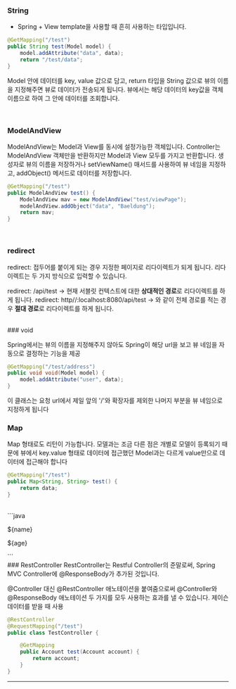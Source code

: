 ### String

+ Spring + View template을 사용할 때 흔히 사용하는 타입입니다.

```java
@GetMapping("/test")
public String test(Model model) {
    model.addAttribute("data", data);
    return "/test/data";
}
```

Model 안에 데이터를 key, value 값으로 담고, return 타입을 String 값으로 뷰의 이름을 지정해주면 뷰로 데이터가 전송되게 됩니다. 
뷰에서는 해당 데이터의 key값을 객체 이름으로 하여 그 안에 데이터를 조회합니다.

<br>

### ModelAndView

ModelAndView는 Model과 View를 동시에 설정가능한 객체입니다. Controller는 ModelAndView 객체만을 반환하지만 Model과 View 모두를 가지고 반환합니다. 
생성자로 뷰의 이름을 저장하거나 setViewName() 매서드를 사용하여 뷰 네임을 지정하고, addObject() 메서드로 데이터를 저장합니다.

```java
@GetMapping("/test")
public ModelAndView test() {
    ModelAndView mav = new ModelAndView("test/viewPage");
    modelAndView.addObject("data", "Baeldung");
    return mav;
}
```
<br>

### redirect

redirect: 접두어를 붙이게 되는 경우 지정한 페이지로 리다이렉트가 되게 됩니다. 리다이렉트는 두 가지 방식으로 입력할 수 있습니다.

redirect: /api/test -> 현재 서블릿 컨텍스트에 대한 **상대적인 경로**로 리다이렉트를 하게 됩니다.
redirect: http//:localhost:8080/api/test -> 와 같이 전체 경로를 적는 경우 **절대 경로**로 리다이렉트를 하게 됩니다.

<br>
### void

Spring에서는 뷰의 이름을 지정해주지 않아도 Spring이 해당 url을 보고 뷰 네임을 자동으로 결정하는 기능을 제공


```java
@GetMapping("/test/address")
public void void(Model model) {
    model.addAttribute("user", data);
}
```

이 클래스는 요청 url에서 제일 앞의 '/'와 확장자를 제외한 나머지 부분을 뷰 네임으로 지정하게 됩니다
<br>

### Map

Map 형태로도 리턴이 가능합니다. 모델과는 조금 다른 점은 개별로 모델이 등록되기 때문에 뷰에서 key.value 형태로 데이터에 접근했던 
Model과는 다르게 value만으로 데이터에 접근해야 합니다

```java
@GetMapping("/test")
public Map<String, String> test() {
    return data;
}
```
<br>
```java
<!DOCTYPE html>
<html>
    <head>
        <title>Document</title>
    </head>
    <body>
        <p>${name}</p>
        <p>${age}</p>
    </body>
</html>
```

<br>
### RestController
RestController는 Restful Controller의 준말로써, Spring MVC Controller에 @ResponseBody가 추가된 것입니다.

@Controller 대신 @RestController 애노테이션을 붙여줌으로써 @Controller와 @ResponseBody 애노테이션 두 가지를 모두 사용하는 효과를 낼 수 있습니다.
제이슨 데이터를 받을 때 사용

```java
@RestController
@RequestMapping("/test")
public class TestController {

    @GetMapping
    public Account test(Account account) {
        return account;
    }
}
```

---

